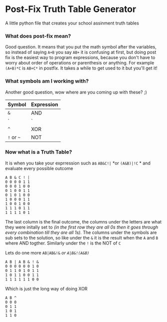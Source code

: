 # Post-Fix Truth Table Generator
A little python file that creates your school assinment truth tables

### What does post-fix mean?
Good question. It means that you put the math symbol after the variables, so instead of saying `A+B` you say `AB+` it is confusing at first, but doing post fix is the easiest way to program expressions, because you don't have to worry about order of operations or parenthesis or anything. For example `(A+B)*C` is `AB+C*` in postfix. It takes a while to get used to it but you'll get it!

### What symbols am I working with?
Another good question, wow where are you coming up with these? ;)

Symbol | Expression
-------|-----------
`&` | AND
`|` | OR
`^` | XOR
`!` or `~` | NOT

### Now what is a Truth Table?
It is when you take your exprression such as `AB&C!|` *or `(A&B)|!C` * and evaluate every possible outcome
```
A B & C ! |
0 0 0 0 1 1
0 0 0 1 0 0
0 1 0 0 1 1
0 1 0 1 0 0
1 0 0 0 1 1
1 0 0 1 0 0
1 1 1 0 1 1
1 1 1 1 0 1
```
The last column is the final outcome, the columns under the letters are what they were initally set to *(in the first row they are all 0s then it goes through every combination till they are all 1s).* The columns under the symbols are sub sets to the solution, so like under the `&` it is the result when the `A` and `B` where AND togther. Similarly under the `!` is the NOT of `C`

Lets do one more `AB|AB&!&` *or `A|B&!(A&B)`*
```
A B | A B & ! &
0 0 0 0 0 0 1 0
0 1 1 0 1 0 1 1
1 0 1 1 0 0 1 1
1 1 1 1 1 1 0 0
```
Which is just the long way of doing XOR
```
A B ^
0 0 0
0 1 1
1 0 1
1 1 0
```

